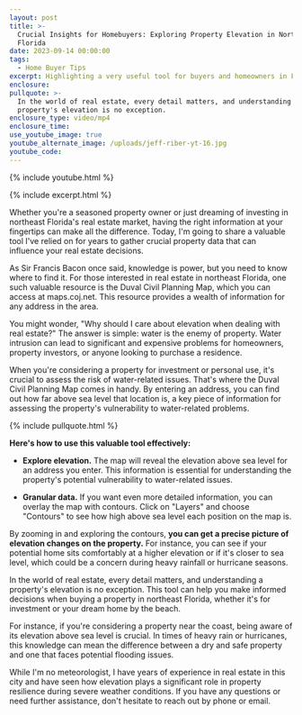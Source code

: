 ```yaml
---
layout: post
title: >-
  Crucial Insights for Homebuyers: Exploring Property Elevation in Northeast
  Florida
date: 2023-09-14 00:00:00
tags:
  - Home Buyer Tips
excerpt: Highlighting a very useful tool for buyers and homeowners in Florida.
enclosure:
pullquote: >-
  In the world of real estate, every detail matters, and understanding a
  property's elevation is no exception.
enclosure_type: video/mp4
enclosure_time:
use_youtube_image: true
youtube_alternate_image: /uploads/jeff-riber-yt-16.jpg
youtube_code:
---
```

{% include youtube.html %}

{% include excerpt.html %}

Whether you're a seasoned property owner or just dreaming of investing in northeast Florida's real estate market, having the right information at your fingertips can make all the difference. Today, I'm going to share a valuable tool I've relied on for years to gather crucial property data that can influence your real estate decisions.

As Sir Francis Bacon once said, knowledge is power, but you need to know where to find it. For those interested in real estate in northeast Florida, one such valuable resource is the Duval Civil Planning Map, which you can access at maps.coj.net. This resource provides a wealth of information for any address in the area.

You might wonder, "Why should I care about elevation when dealing with real estate?" The answer is simple: water is the enemy of property. Water intrusion can lead to significant and expensive problems for homeowners, property investors, or anyone looking to purchase a residence.

When you're considering a property for investment or personal use, it's crucial to assess the risk of water-related issues. That's where the Duval Civil Planning Map comes in handy. By entering an address, you can find out how far above sea level that location is, a key piece of information for assessing the property's vulnerability to water-related problems.

{% include pullquote.html %}

**Here's how to use this valuable tool effectively:**

* **Explore elevation.** The map will reveal the elevation above sea level for an address you enter. This information is essential for understanding the property's potential vulnerability to water-related issues.

* **Granular data.** If you want even more detailed information, you can overlay the map with contours. Click on "Layers" and choose "Contours" to see how high above sea level each position on the map is.

By zooming in and exploring the contours, **you can get a precise picture of elevation changes on the property.** For instance, you can see if your potential home sits comfortably at a higher elevation or if it's closer to sea level, which could be a concern during heavy rainfall or hurricane seasons.

In the world of real estate, every detail matters, and understanding a property's elevation is no exception. This tool can help you make informed decisions when buying a property in northeast Florida, whether it's for investment or your dream home by the beach.

For instance, if you're considering a property near the coast, being aware of its elevation above sea level is crucial. In times of heavy rain or hurricanes, this knowledge can mean the difference between a dry and safe property and one that faces potential flooding issues.

While I'm no meteorologist, I have years of experience in real estate in this city and have seen how elevation plays a significant role in property resilience during severe weather conditions. If you have any questions or need further assistance, don't hesitate to reach out by phone or email.